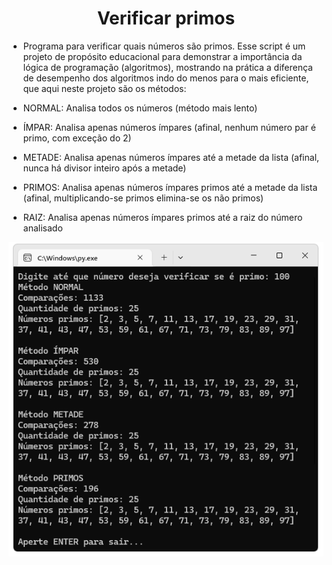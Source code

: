 <h1 align="center">Verificar primos</h1>

- Programa para verificar quais números são primos. Esse script é um projeto de propósito educacional para demonstrar a importância da lógica de programação (algoritmos), mostrando na prática a diferença de desempenho dos algoritmos indo do menos para o mais eficiente, que aqui neste projeto são os métodos:

- NORMAL: Analisa todos os números (método mais lento)
- ÍMPAR: Analisa apenas números ímpares (afinal, nenhum número par é primo, com exceção do 2)
- METADE: Analisa apenas números ímpares até a metade da lista (afinal, nunca há divisor inteiro após a metade)
- PRIMOS: Analisa apenas números ímpares primos até a metade da lista (afinal, multiplicando-se primos elimina-se os não primos)
- RAIZ: Analisa apenas números ímpares primos até a raiz do número analisado

![Screenshot](https://github.com/AndrewVargas1991/Verifica-primos/blob/main/imagens/Tela.png)
